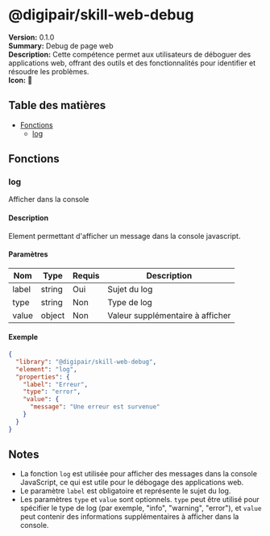 # @digipair/skill-web-debug

**Version:** 0.1.0  
**Summary:** Debug de page web  
**Description:** Cette compétence permet aux utilisateurs de déboguer des applications web, offrant des outils et des fonctionnalités pour identifier et résoudre les problèmes.  
**Icon:** 🔧

## Table des matières

- [Fonctions](#fonctions)
  - [log](#log)

## Fonctions

### log

Afficher dans la console

#### Description

Element permettant d'afficher un message dans la console javascript.

#### Paramètres

| Nom   | Type   | Requis | Description              |
|-------|--------|--------|--------------------------|
| label | string | Oui    | Sujet du log             |
| type  | string | Non    | Type de log              |
| value | object | Non    | Valeur supplémentaire à afficher |

#### Exemple

```json
{
  "library": "@digipair/skill-web-debug",
  "element": "log",
  "properties": {
    "label": "Erreur",
    "type": "error",
    "value": {
      "message": "Une erreur est survenue"
    }
  }
}
```

## Notes

- La fonction `log` est utilisée pour afficher des messages dans la console JavaScript, ce qui est utile pour le débogage des applications web.
- Le paramètre `label` est obligatoire et représente le sujet du log.
- Les paramètres `type` et `value` sont optionnels. `type` peut être utilisé pour spécifier le type de log (par exemple, "info", "warning", "error"), et `value` peut contenir des informations supplémentaires à afficher dans la console.
